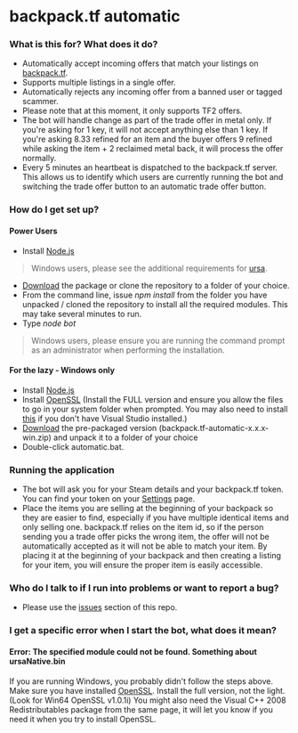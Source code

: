 # backpack.tf automatic #

### What is this for? What does it do? ###

* Automatically accept incoming offers that match your listings on [backpack.tf](http://backpack.tf).
* Supports multiple listings in a single offer.
* Automatically rejects any incoming offer from a banned user or tagged scammer.
* Please note that at this moment, it only supports TF2 offers.
* The bot will handle change as part of the trade offer in metal only. If you're asking for 1 key, it will not accept anything else than 1 key. If you're asking 8.33 refined for an item and the buyer offers 9 refined while asking the item + 2 reclaimed metal back, it will process the offer normally.
* Every 5 minutes an heartbeat is dispatched to the backpack.tf server. This allows us to identify which users are currently running the bot and switching the trade offer button to an automatic trade offer button.

### How do I get set up? ###

#### Power Users ####
* Install [Node.js](http://nodejs.org)
> Windows users, please see the additional requirements for [ursa](https://github.com/Medium/ursa#testing).
* [Download](https://bitbucket.org/srabouin/backpack.tf-automatic/downloads) the package or clone the repository to a folder of your choice.
* From the command line, issue *npm install* from the folder you have unpacked / cloned the repository to install all the required modules. This may take several minutes to run.
* Type *node bot*
> Windows users, please ensure you are running the command prompt as an administrator when performing the installation.

#### For the lazy - Windows only ####
* Install [Node.js](http://nodejs.org)
* Install [OpenSSL](http://slproweb.com/products/Win32OpenSSL.html) (Install the FULL version and ensure you allow the files to go in your system folder when prompted. You may also need to install [this](http://www.microsoft.com/downloads/details.aspx?familyid=bd2a6171-e2d6-4230-b809-9a8d7548c1b6) if you don't have Visual Studio installed.)
* [Download](https://bitbucket.org/srabouin/backpack.tf-automatic/downloads) the pre-packaged version (backpack.tf-automatic-x.x.x-win.zip) and unpack it to a folder of your choice
* Double-click automatic.bat.

### Running the application ###

* The bot will ask you for your Steam details and your backpack.tf token. You can find your token on your [Settings](http://backpack.tf/settings) page.
* Place the items you are selling at the beginning of your backpack so they are easier to find, especially if you have multiple identical items and only selling one. backpack.tf relies on the item id, so if the person sending you a trade offer picks the wrong item, the offer will not be automatically accepted as it will not be able to match your item. By placing it at the beginning of your backpack and then creating a listing for your item, you will ensure the proper item is easily accessible.

### Who do I talk to if I run into problems or want to report a bug? ###

* Please use the [issues](https://bitbucket.org/srabouin/backpack.tf-automatic/issues?status=new&status=open) section of this repo.

### I get a specific error when I start the bot, what does it mean? ###
#### Error: The specified module could not be found. Something about ursaNative.bin ####
If you are running Windows, you probably didn't follow the steps above. Make sure you have installed [OpenSSL](http://slproweb.com/products/Win32OpenSSL.html). Install the full version, not the light. (Look for Win64 OpenSSL v1.0.1i) You might also need the Visual C++ 2008 Redistributables package from the same page, it will let you know if you need it when you try to install OpenSSL.